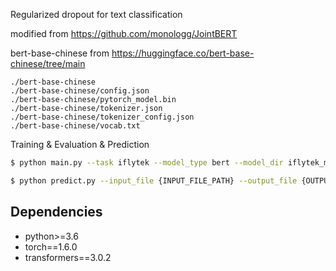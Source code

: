 Regularized dropout for text classification

modified from https://github.com/monologg/JointBERT


bert-base-chinese from https://huggingface.co/bert-base-chinese/tree/main
```
./bert-base-chinese
./bert-base-chinese/config.json
./bert-base-chinese/pytorch_model.bin
./bert-base-chinese/tokenizer.json
./bert-base-chinese/tokenizer_config.json
./bert-base-chinese/vocab.txt
```

Training & Evaluation & Prediction

```bash
$ python main.py --task iflytek --model_type bert --model_dir iflytek_model --do_train --do_eval --do_rdrop

$ python predict.py --input_file {INPUT_FILE_PATH} --output_file {OUTPUT_FILE_PATH} --model_dir iflytek_model
```


## Dependencies

- python>=3.6
- torch==1.6.0
- transformers==3.0.2

